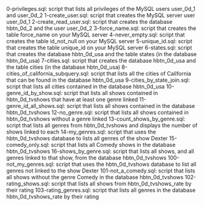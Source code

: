 0-privileges.sql: script that lists all privileges of the MySQL users user_0d_1 and user_0d_2
1-create_user.sql: script that creates the MySQL server user user_0d_1
2-create_read_user.sql: script that creates the database hbtn_0d_2 and the user user_0d_2
3-force_name.sql: script that creates the table force_name on your MySQL server
4-never_empty.sql: script that creates the table id_not_null on your MySQL server
5-unique_id.sql: script that creates the table unique_id on your MySQL server
6-states.sql: script that creates the database hbtn_0d_usa and the table states (in the database hbtn_0d_usa)
7-cities.sql: script that creates the database hbtn_0d_usa and the table cities (in the database hbtn_0d_usa)
8-cities_of_california_subquery.sql: script that lists all the cities of California that can be found in the database hbtn_0d_usa
9-cities_by_state_join.sql: script that lists all cities contained in the database hbtn_0d_usa
10-genre_id_by_show.sql: script that lists all shows contained in hbtn_0d_tvshows that have at least one genre linked
11-genre_id_all_shows.sql: script that lists all shows contained in the database hbtn_0d_tvshows
12-no_genre.sql: script that lists all shows contained in hbtn_0d_tvshows without a genre linked
13-count_shows_by_genre.sql: script that lists all genres from hbtn_0d_tvshows and displays the number of shows linked to each
14-my_genres.sql: script that uses the hbtn_0d_tvshows database to lists all genres of the show Dexter
15-comedy_only.sql: script that lists all Comedy shows in the database hbtn_0d_tvshows
16-shows_by_genre.sql: script that lists all shows, and all genres linked to that show, from the database hbtn_0d_tvshows
100-not_my_genres.sql: script that uses the hbtn_0d_tvshows database to list all genres not linked to the show Dexter
101-not_a_comedy.sql: script that lists all shows without the genre Comedy in the database hbtn_0d_tvshows
102-rating_shows.sql: script that lists all shows from hbtn_0d_tvshows_rate by their rating
103-rating_genres.sql: script that lists all genres in the database hbtn_0d_tvshows_rate by their rating

